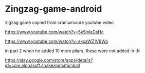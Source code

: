 # Zingzag-game-android
zigzag game copied from craniumcode youtube video

https://www.youtube.com/watch?v=5k5inleDsHc

https://www.youtube.com/watch?v=skxaWZ1V8Wo

in part 2 when he added 10 more pilars, these were not added in thi

https://play.google.com/store/apps/details?id=com.alphasoft.snakeanimationball


